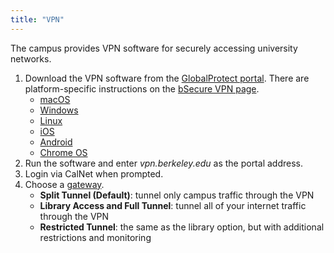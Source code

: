```yaml
---
title: "VPN"
---
```


The campus provides VPN software for securely accessing university networks.

1.  Download the VPN software from the [GlobalProtect
    portal](https://vpn.berkeley.edu/global-protect/getsoftwarepage.esp).
    There are platform-specific instructions on the [bSecure VPN
    page](https://security.berkeley.edu/services/bsecure/bsecure-remote-access-vpn).
    - [macOS](https://berkeley.service-now.com/kb_view.do?sys_kb_id=4d1d9adbdb656f40775617e15b961975&sysparm_tsqueryId=0637be851b027f04bc27feeccd4bcb76&sysparm_rank=3)
    - [Windows](https://berkeley.service-now.com/kb_view.do?sys_kb_id=2aad90851bf97f400935caad1e4bcb72)
    - [Linux](https://berkeley.service-now.com/nav_to.do?uri=%2Fkb_view.do%3Fsys_kb_id%3D85a26b581b8545900b6b5537624bcb14)
    - [iOS](https://berkeley.service-now.com/kb_view.do?sysparm_article=KB0012482)
    - [Android](https://berkeley.service-now.com/kb_view.do?sysparm_article=KB0012483)
    - [Chrome
      OS](https://berkeley.service-now.com/kb_view.do?sysparm_article=KB0012484)
1.  Run the software and enter *vpn.berkeley.edu* as the portal address.
1.  Login via CalNet when prompted.
1.  Choose a
    [gateway](https://berkeley.service-now.com/kb_view.do?sys_kb_id=b903da461badb7880935caad1e4bcb63).
    - **Split Tunnel (Default)**: tunnel only campus traffic through the
      VPN
    - **Library Access and Full Tunnel**: tunnel all of your
      internet traffic through the VPN
    - **Restricted Tunnel**: the same as the library option, but
      with additional restrictions and monitoring

 
